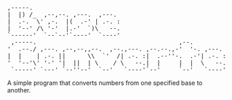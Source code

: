 <pre>
,-----.                                                                 
|  |) /_  ,--,--. ,---.  ,---.                                                 
|  .-.  \' ,-.  |(  .-' | .-. :                                                
|  '--' /\ '-'  |.-'  `)\   --.                                                
`------'  `--`--'`----'  `----'                                                
 ,-----.                                       ,--.                            
'  .--./ ,---. ,--,--,,--.  ,--.,---. ,--.--.,-'  '-. ,---. ,--.--.            
|  |    | .-. ||      \\  `'  /| .-. :|  .--''-.  .-'| .-. :|  .--'            
'  '--'\' '-' '|  ||  | \    / \   --.|  |     |  |  \   --.|  |               
 `-----' `---' `--''--'  `--'   `----'`--'     `--'   `----'`--'    
</pre>

A simple program that converts numbers from one specified base to another.
